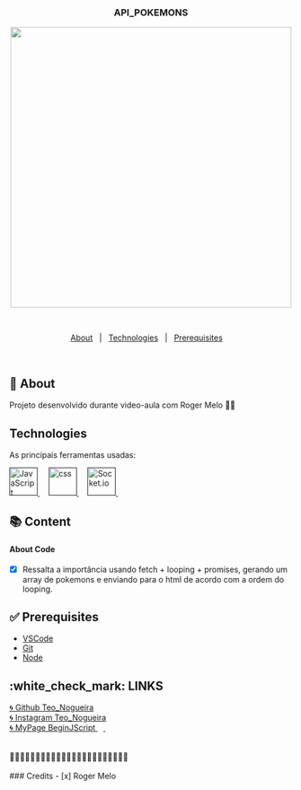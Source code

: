<div align="center" id="top">
  <h3>API_POKEMONS</h3>
  <img height="500" src="https://github.com/TeoNogueira/Api-pokemons-project/blob/master/Api_PokeDex.gif">

  &#xa0;

</div>

<p align="center">
  <a href="#About">About</a> &#xa0; | &#xa0;
  <a href="#Technologies">Technologies</a> &#xa0; | &#xa0;
  <a href="#Prerequisites">Prerequisites</a> &#xa0;  &#xa0;

</p>

<br>

## :dart: About ##

Projeto desenvolvido durante video-aula com Roger Melo 🚀💜

## Technologies ##

As principais ferramentas usadas:

<a href="">
  <img width="50" title="JavaScript" alt="JavaScript" src="https://upload.wikimedia.org/wikipedia/commons/9/99/Unofficial_JavaScript_logo_2.svg">
</a> &#xa0; &#xa0;

<a href="">
  <img width="50" title="css" alt="css" src="https://img-premium.flaticon.com/png/512/25/25462.png?token=exp=1621274085~hmac=a7f2d6204f130c1a8f6c74d73573c9e9">
</a> &#xa0; &#xa0;

<a href="">
  <img width="50" title="Socket.io" alt="Socket.io" src="https://logodownload.org/wp-content/uploads/2016/10/html5-logo.png">
</a> &#xa0; &#xa0;

## 📚 Content
#### About Code

- [x] Ressalta a importância usando fetch + looping + promises, gerando um array de pokemons e enviando para o html de acordo com a ordem do looping.


## :white_check_mark: Prerequisites ##

- [VSCode](https://code.visualstudio.com/)
- [Git](https://git-scm.com)
- [Node](https://nodejs.org/en/)

 <div class="links">  
<h2>:white_check_mark: LINKS </h2>
<a href="https://github.com/TeoNogueira">🌀 Github Teo_Nogueira</a><br/>
<a href="https://instagram.com/teo_nogueira">🌀 Instagram Teo_Nogueira</a><br/>
  <a href="https://www.instagram.com/beginjscript/">🌀 MyPage BeginJScript <a href="">
  <img width="10" title="Socket.io" alt="" src="https://logodownload.org/wp-content/uploads/2016/10/html5-logo.png">
</a> &#xa0; &#xa0;</a><br/>
  


<br/>
<br/>


</div>
<div>📌📌📌📌📌📌📌📌📌📌📌📌📌📌📌📌📌📌📌📌📌📌📌 </div>
<br/>
### Credits
- [x] Roger Melo
